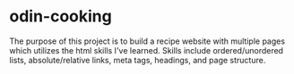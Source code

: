 # odin-cooking
The purpose of this project is to build a recipe website with multiple pages which utilizes the html skills I've learned. Skills include ordered/unordered lists, absolute/relative links, meta tags, headings, and page structure. 